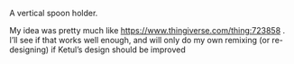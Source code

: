A vertical spoon holder.

My idea was pretty much like https://www.thingiverse.com/thing:723858
.  I’ll see if that works well enough, and will only do my own
remixing (or re-designing) if Ketul’s design should be improved
